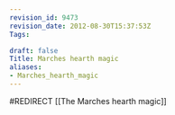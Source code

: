 ```yaml
---
revision_id: 9473
revision_date: 2012-08-30T15:37:53Z
Tags:

draft: false
Title: Marches hearth magic
aliases:
- Marches_hearth_magic
---
```

#REDIRECT [[The Marches hearth magic]]